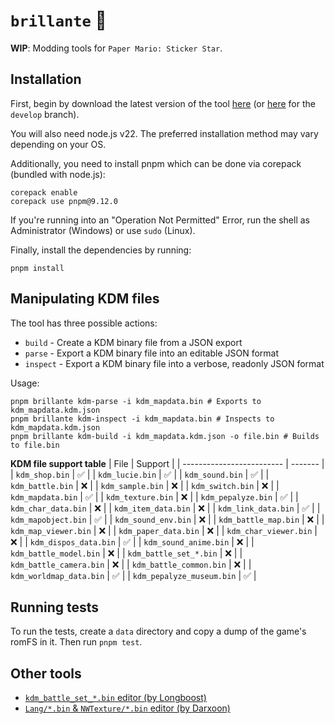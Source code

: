 # `brillante` 🌟
**WIP**: Modding tools for `Paper Mario: Sticker Star`.

## Installation
First, begin by download the latest version of the tool [here](https://github.com/shiguww/brillante/releases) (or [here](https://github.com/shiguww/brillante/archive/refs/heads/develop.zip) for the `develop` branch).

You will also need node.js v22. The preferred installation method may vary depending on your OS.

Additionally, you need to install pnpm which can be done via corepack (bundled with node.js):
```shell
corepack enable
corepack use pnpm@9.12.0
```

If you're running into an "Operation Not Permitted" Error, run the shell as Administrator (Windows) or use `sudo` (Linux).

Finally, install the dependencies by running:
```shell
pnpm install
```

## Manipulating KDM files
The tool has three possible actions:
* `build` - Create a KDM binary file from a JSON export
* `parse` - Export a KDM binary file into an editable JSON format
* `inspect` - Export a KDM binary file into a verbose, readonly JSON format

Usage:

``` shell
pnpm brillante kdm-parse -i kdm_mapdata.bin # Exports to kdm_mapdata.kdm.json
pnpm brillante kdm-inspect -i kdm_mapdata.bin # Inspects to kdm_mapdata.kdm.json
pnpm brillante kdm-build -i kdm_mapdata.kdm.json -o file.bin # Builds to file.bin
```

**KDM file support table**
| File                      | Support |
| ------------------------- | ------- |
| `kdm_shop.bin`            | ✅       |
| `kdm_lucie.bin`           | ✅       |
| `kdm_sound.bin`           | ✅       |
| `kdm_battle.bin`          | ❌       |
| `kdm_sample.bin`          | ❌       |
| `kdm_switch.bin`          | ❌       |
| `kdm_mapdata.bin`         | ✅       |
| `kdm_texture.bin`         | ❌       |
| `kdm_pepalyze.bin`        | ✅       |
| `kdm_char_data.bin`       | ❌       |
| `kdm_item_data.bin`       | ❌       |
| `kdm_link_data.bin`       | ✅       |
| `kdm_mapobject.bin`       | ✅       |
| `kdm_sound_env.bin`       | ❌       |
| `kdm_battle_map.bin`      | ❌       |
| `kdm_map_viewer.bin`      | ❌       |
| `kdm_paper_data.bin`      | ❌       |
| `kdm_char_viewer.bin`     | ❌       |
| `kdm_dispos_data.bin`     | ✅       |
| `kdm_sound_anime.bin`     | ❌       |
| `kdm_battle_model.bin`    | ❌       |
| `kdm_battle_set_*.bin`    | ❌       |
| `kdm_battle_camera.bin`   | ❌       |
| `kdm_battle_common.bin`   | ❌       |
| `kdm_worldmap_data.bin`   | ✅       |
| `kdm_pepalyze_museum.bin` | ✅       |

## Running tests
To run the tests, create a `data` directory and copy a dump of the game's romFS in it. Then run `pnpm test`.

## Other tools
- [`kdm_battle_set_*.bin` editor (by Longboost)](https://github.com/Longboost/battle-set-exporter/releases)
- [`Lang/*.bin` & `NWTexture/*.bin` editor (by Darxoon)](https://github.com/Darxoon/nw-tex)
